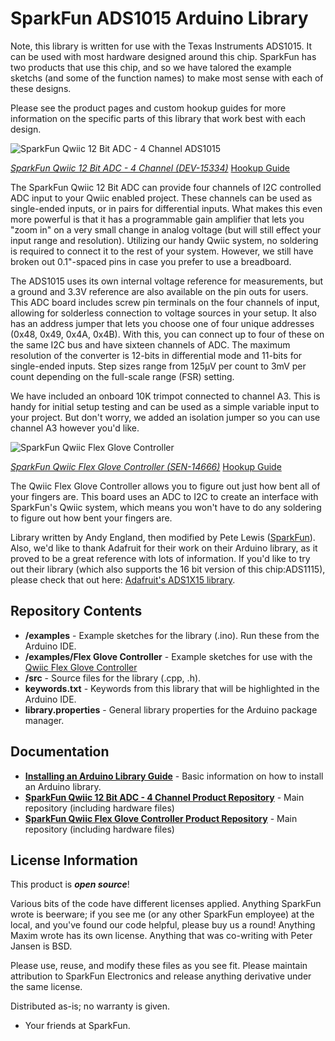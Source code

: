 SparkFun ADS1015 Arduino Library
===========================================================
 Note, this library is written for use with the Texas Instruments ADS1015. It can be used with most hardware designed around this chip. SparkFun has two products that use this chip, and so we have talored the example sketchs (and some of the function names) to make most sense with each of these designs. 
 
 Please see the product pages and custom hookup guides for more information on the specific parts of this library that work best with each design.
 
 ![SparkFun Qwiic 12 Bit ADC - 4 Channel ADS1015](https://cdn.sparkfun.com//assets/parts/1/3/8/5/7/15334-SparkFun_Qwiic_12_Bit_ADC_-_4_Channel__ADS1015_-02.jpg)
 
 [*SparkFun Qwiic 12 Bit ADC - 4 Channel (DEV-15334)*](https://www.sparkfun.com/products/15334)
 [Hookup Guide](https://learn.sparkfun.com/tutorials/qwiic-12-bit-adc)

The SparkFun Qwiic 12 Bit ADC can provide four channels of I2C controlled ADC input to your Qwiic enabled project. These channels can be used as single-ended inputs, or in pairs for differential inputs. What makes this even more powerful is that it has a programmable gain amplifier that lets you "zoom in" on a very small change in analog voltage (but will still effect your input range and resolution). Utilizing our handy Qwiic system, no soldering is required to connect it to the rest of your system. However, we still have broken out 0.1"-spaced pins in case you prefer to use a breadboard.

The ADS1015 uses its own internal voltage reference for measurements, but a ground and 3.3V reference are also available on the pin outs for users. This ADC board includes screw pin terminals on the four channels of input, allowing for solderless connection to voltage sources in your setup. It also has an address jumper that lets you choose one of four unique addresses (0x48, 0x49, 0x4A, 0x4B). With this, you can connect up to four of these on the same I2C bus and have sixteen channels of ADC. The maximum resolution of the converter is 12-bits in differential mode and 11-bits for single-ended inputs. Step sizes range from 125μV per count to 3mV per count depending on the full-scale range (FSR) setting.

We have included an onboard 10K trimpot connected to channel A3. This is handy for initial setup testing and can be used as a simple variable input to your project. But don't worry, we added an isolation jumper so you can use channel A3 however you'd like.

![SparkFun Qwiic Flex Glove Controller](https://cdn.sparkfun.com//assets/parts/1/2/8/6/2/14666-SparkFun_Qwiic_Flex_Glove_Controller-01.jpg)

 [*SparkFun Qwiic Flex Glove Controller (SEN-14666)*](https://www.sparkfun.com/products/14666)
 [Hookup Guide](https://learn.sparkfun.com/tutorials/qwiic-flex-glove-controller-hookup-guide/all)

The Qwiic Flex Glove Controller allows you to figure out just how bent all of your fingers are. This board uses an ADC to I2C to create an interface with SparkFun's Qwiic system, which means you won't have to do any soldering to figure out how bent your fingers are.

Library written by Andy England, then modified by Pete Lewis ([SparkFun](http://www.sparkfun.com)). Also, we'd like to thank Adafruit for their work on their Arduino library, as it proved to be a great reference with lots of information. If you'd like to try out their library (which also supports the 16 bit version of this chip:ADS1115), please check that out here: [Adafruit's ADS1X15 library](https://github.com/adafruit/Adafruit_ADS1X15).

Repository Contents
-------------------

* **/examples** - Example sketches for the library (.ino). Run these from the Arduino IDE. 
* **/examples/Flex Glove Controller** - Example sketches for use with the [Qwiic Flex Glove Controller](https://www.sparkfun.com/products/14666)
* **/src** - Source files for the library (.cpp, .h).
* **keywords.txt** - Keywords from this library that will be highlighted in the Arduino IDE. 
* **library.properties** - General library properties for the Arduino package manager. 

Documentation
--------------

* **[Installing an Arduino Library Guide](https://learn.sparkfun.com/tutorials/installing-an-arduino-library)** - Basic information on how to install an Arduino library.
* **[SparkFun Qwiic 12 Bit ADC - 4 Channel Product Repository](https://github.com/sparkfun/SparkFun_Qwiic_12_Bit_ADC_-_4_Channel_ADS1015)** - Main repository (including hardware files)
* **[SparkFun Qwiic Flex Glove Controller Product Repository](https://github.com/sparkfun/Qwiic_Flex_Glove_Controller)** - Main repository (including hardware files)

License Information
-------------------

This product is _**open source**_! 

Various bits of the code have different licenses applied. Anything SparkFun wrote is beerware; if you see me (or any other SparkFun employee) at the local, and you've found our code helpful, please buy us a round! Anything Maxim wrote has its own license. Anything that was co-writing with Peter Jansen is BSD.

Please use, reuse, and modify these files as you see fit. Please maintain attribution to SparkFun Electronics and release anything derivative under the same license.

Distributed as-is; no warranty is given.

- Your friends at SparkFun.
